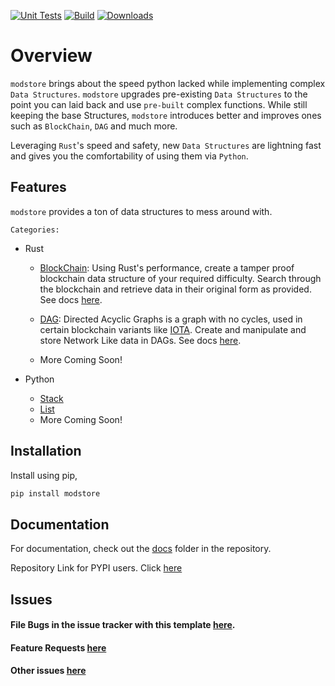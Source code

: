 [![Unit Tests](https://github.com/d33p0st/modstore/actions/workflows/tests.yml/badge.svg)](https://github.com/d33p0st/modstore/actions/workflows/tests.yml)
[![Build](https://github.com/d33p0st/modstore/actions/workflows/generate_wheels.yml/badge.svg)](https://github.com/d33p0st/modstore/actions/workflows/generate_wheels.yml)
[![Downloads](https://static.pepy.tech/badge/modstore)](https://pepy.tech/project/modstore)

# Overview

`modstore` brings about the speed python lacked while implementing complex `Data Structures`. `modstore` upgrades pre-existing `Data Structures` to the point you can laid back and use `pre-built` complex functions. While still keeping the base Structures, `modstore` introduces better and improves ones such as `BlockChain`, `DAG` and much more.

Leveraging `Rust`'s speed and safety, new `Data Structures` are lightning fast and gives you the comfortability of using them via `Python`.

## Features

`modstore` provides a ton of data structures to mess around with.

`Categories:`

- Rust

  - [BlockChain](/docs/BlockChain/blockchain.md): Using Rust's performance, create a tamper proof blockchain data structure of your required difficulty. Search through the blockchain and retrieve data in their original form as provided. See docs [here](/docs/BlockChain/blockchain.md).

  - [DAG](/docs/DAG/dag.md): Directed Acyclic Graphs is a graph with no cycles, used in certain blockchain variants like [IOTA](https://www.iota.org). Create and manipulate and store Network Like data in DAGs. See docs [here](/docs/DAG/dag.md).

  - More Coming Soon!

- Python
  
  - [Stack](/docs/Stack/stack.md)
  - [List](/docs/List/list.md)
  - More Coming Soon!

## Installation

Install using pip,

```sh
pip install modstore
```

## Documentation

For documentation, check out the [docs](/docs/) folder in the repository.

Repository Link for PYPI users. Click [here](https://github.com/d33p0st/modstore)

## Issues

#### File Bugs in the issue tracker with this template [here](https://github.com/d33p0st/modstore/blob/main/.github/ISSUE_TEMPLATE/bug_report.md).

#### Feature Requests [here](https://github.com/d33p0st/modstore/blob/main/.github/ISSUE_TEMPLATE/feature_request.md)

#### Other issues [here](https://github.com/d33p0st/modstore/blob/main/.github/ISSUE_TEMPLATE/custom.md)